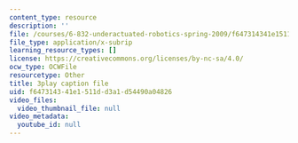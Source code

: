 ```yaml
---
content_type: resource
description: ''
file: /courses/6-832-underactuated-robotics-spring-2009/f647314341e1511dd3a1d54490a04826_QI09XKVW_8E.srt
file_type: application/x-subrip
learning_resource_types: []
license: https://creativecommons.org/licenses/by-nc-sa/4.0/
ocw_type: OCWFile
resourcetype: Other
title: 3play caption file
uid: f6473143-41e1-511d-d3a1-d54490a04826
video_files:
  video_thumbnail_file: null
video_metadata:
  youtube_id: null
---
```

